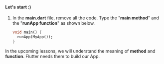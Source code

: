 #### **Let's start :)**

1. In the **main.dart** file, remove all the code. Type the "**main method**" and the "**runApp function**" as shown below.

   ```dart
   void main() {
     runApp(MyApp());
   }
   ```

In the upcoming lessons, we will understand the meaning of **method** and **function**. Flutter needs them to build our App.
